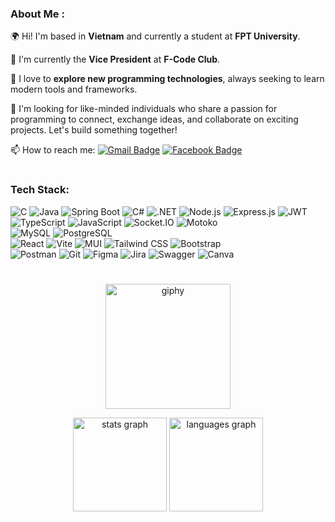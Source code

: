 ### About Me :
🌍 Hi! I'm based in **Vietnam** and currently a student at **FPT University**.  

🔭 I'm currently the **Vice President** at **F-Code Club**.  

🌱 I love to **explore new programming technologies**, always seeking to learn modern tools and frameworks.  

🤝 I'm looking for like-minded individuals who share a passion for programming to connect, exchange ideas, and collaborate on exciting projects. Let's build something together!


:mailbox: How to reach me: [![Gmail Badge](https://img.shields.io/badge/-Gmail-red?style=flat&logo=gmail&logoColor=white)](mailto:daopham.ta@gmail.com) [![Facebook Badge](https://img.shields.io/badge/-Facebook-blue?style=flat&logo=facebook&logoColor=white)](https://www.facebook.com/daopham21)


<!--
**toki-ai/toki-ai** is a ✨ _special_ ✨ repository because its `README.md` (this file) appears on your GitHub profile.

Here are some ideas to get you started:

- 🔭 I’m currently working on ...
- 🌱 I’m currently learning ...
- 👯 I’m looking to collaborate on ...
- 🤔 I’m looking for help with ...
- 💬 Ask me about ...
- 📫 How to reach me: ...
- 😄 Pronouns: ...
- ⚡ Fun fact: ...
-->
#
### Tech Stack:
![C](https://img.shields.io/badge/C-00599C.svg?style=for-the-badge&logo=c&logoColor=white)
![Java](https://img.shields.io/badge/Java-007396.svg?style=for-the-badge&logo=java&logoColor=white)
![Spring Boot](https://img.shields.io/badge/Spring%20Boot-6DB33F.svg?style=for-the-badge&logo=springboot&logoColor=white)
![C#](https://img.shields.io/badge/c%23-%23239120.svg?style=for-the-badge&logo=csharp&logoColor=white)
![.NET](https://img.shields.io/badge/.NET-512BD4.svg?style=for-the-badge&logo=.net&logoColor=white)
![Node.js](https://img.shields.io/badge/Node.js-339933.svg?style=for-the-badge&logo=node.js&logoColor=white)
![Express.js](https://img.shields.io/badge/Express.js-000000.svg?style=for-the-badge&logo=express&logoColor=white)
![JWT](https://img.shields.io/badge/JWT-000000.svg?style=for-the-badge&logo=json-web-tokens&logoColor=white)
![TypeScript](https://img.shields.io/badge/TypeScript-3178C6.svg?style=for-the-badge&logo=typescript&logoColor=white)
![JavaScript](https://img.shields.io/badge/JavaScript-F7DF1E.svg?style=for-the-badge&logo=javascript&logoColor=black)
![Socket.IO](https://img.shields.io/badge/Socket.IO-010001.svg?style=for-the-badge&logo=socket.io&logoColor=white)
![Motoko](https://img.shields.io/badge/Motoko-4A8C4A.svg?style=for-the-badge&logo=internet-computer&logoColor=white)
</br>
![MySQL](https://img.shields.io/badge/MySQL-00758F.svg?style=for-the-badge&logo=mysql&logoColor=white)
![PostgreSQL](https://img.shields.io/badge/PostgreSQL-336791.svg?style=for-the-badge&logo=postgresql&logoColor=white)
</br>
![React](https://img.shields.io/badge/React-61DAFB.svg?style=for-the-badge&logo=react&logoColor=black)
![Vite](https://img.shields.io/badge/Vite-646CFF.svg?style=for-the-badge&logo=vite&logoColor=white)
![MUI](https://img.shields.io/badge/MUI-007FFF.svg?style=for-the-badge&logo=mui&logoColor=white)
![Tailwind CSS](https://img.shields.io/badge/Tailwind%20CSS-06B6D4.svg?style=for-the-badge&logo=tailwindcss&logoColor=white)
![Bootstrap](https://img.shields.io/badge/Bootstrap-7952B3.svg?style=for-the-badge&logo=bootstrap&logoColor=white)
</br>
![Postman](https://img.shields.io/badge/Postman-FF6C37.svg?style=for-the-badge&logo=postman&logoColor=white)
![Git](https://img.shields.io/badge/Git-F05032.svg?style=for-the-badge&logo=git&logoColor=white)
![Figma](https://img.shields.io/badge/Figma-000000.svg?style=for-the-badge&logo=figma&logoColor=white)
![Jira](https://img.shields.io/badge/Jira-0052CC.svg?style=for-the-badge&logo=jira&logoColor=white)
![Swagger](https://img.shields.io/badge/Swagger-85EA2D.svg?style=for-the-badge&logo=swagger&logoColor=white)
![Canva](https://img.shields.io/badge/Canva-00C4CC.svg?style=for-the-badge&logo=canva&logoColor=white)

#
<p align="center">
  <img src="https://i.pinimg.com/originals/fe/b6/b6/feb6b68d5ffc34b5f5f03f72b035f04e.gif" alt="giphy" width="200px"/>
</p>
<div align="center">
  <img src="https://github-readme-stats.vercel.app/api?username=toki-ai&hide_title=false&hide_rank=false&show_icons=true&include_all_commits=true&count_private=true&disable_animations=false&theme=dracula&locale=en&hide_border=false" height="150" alt="stats graph"  />
  <img src="https://github-readme-stats.vercel.app/api/top-langs?username=toki-ai&locale=en&hide_title=false&layout=compact&card_width=320&langs_count=8&theme=dracula&hide_border=false" height="150" alt="languages graph"  />
</div>

